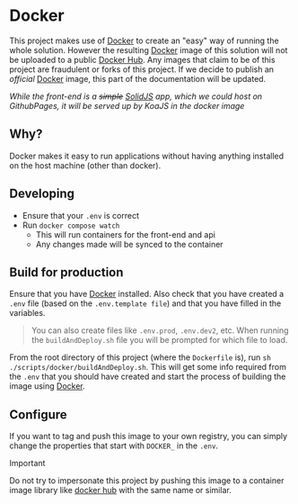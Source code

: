 # Docker

This project makes use of [Docker][docker] to create an "easy" way of running the whole solution. However the resulting [Docker][docker] image of this solution will not be uploaded to a public [Docker Hub][dockerHub]. Any images that claim to be of this project are fraudulent or forks of this project. If we decide to publish an _official_ [Docker][docker] image, this part of the documentation will be updated.

_While the front-end is a ~~simple~~ [SolidJS][solidjs] app, which we could host on GithubPages, it will be served up by KoaJS in the docker image_

## Why?

Docker makes it easy to run applications without having anything installed on the host machine (other than docker). 

## Developing

- Ensure that your `.env` is correct
- Run `docker compose watch`
  - This will run containers for the front-end and api
  - Any changes made will be synced to the container

## Build for production

Ensure that you have [Docker][docker] installed. Also check that you have created a `.env` file (based on the `.env.template file`) and that you have filled in the variables. 

> You can also create files like `.env.prod`, `.env.dev2`, etc. When running the `buildAndDeploy.sh` file you will be prompted for which file to load.

From the root directory of this project (where the `Dockerfile` is), run `sh ./scripts/docker/buildAndDeploy.sh`. This will get some info required from the `.env` that you should have created and start the process of building the image using [Docker][docker].

## Configure

If you want to tag and push this image to your own registry, you can simply change the properties that start with `DOCKER_` in the `.env`.

> [!IMPORTANT]
> Do not try to impersonate this project by pushing this image to a container image library like [docker hub][dockerhub] with the same name or similar.

<!-- Links used in the page -->

[nmsudWebsite]: https://nmsud.com
[docker]: https://www.docker.com
[dockerhub]: https://hub.docker.com
[solidjs]: https://www.solidjs.com
[discord]: https://discord.gg/jQrNeWeTwR